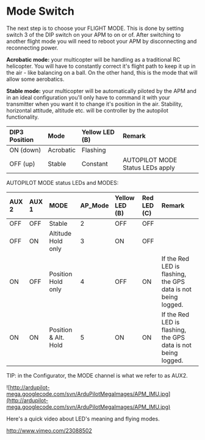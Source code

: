 # Mode Switch #

The next step is to choose your FLIGHT MODE.  This is done by setting switch 3 of the DIP switch on your APM to on or of.  After switching to another flight mode you will need to reboot your APM by  disconnecting and reconnecting power.

**Acrobatic mode:** your multicopter will be handling as a traditional RC  helicopter. You will have to constantly correct it's flight path to keep it  up in the air - like balancing on a ball. On the other hand, this is the mode  that will allow some aerobatics.

**Stable mode:** your multicopter will be automatically piloted by the APM and in  an ideal configuration you'll only have to command it with your transmitter  when you want it to change it's position in the air. Stability, horizontal  attitude, altitude etc. will be controller by the autopilot functionality.


| **DIP3 Position** | **Mode** | **Yellow LED (B)** | **Remark** |
|:------------------|:---------|:-------------------|:-----------|
| ON (down)     | Acrobatic | Flashing |  |
| OFF (up)  | Stable | Constant | AUTOPILOT MODE Status LEDs apply |

AUTOPILOT MODE status LEDs and MODES:

| **AUX 2** | **AUX 1** | **MODE** | **AP\_Mode** | **Yellow LED (B)** | **Red LED (C)** | **Remark** |
|:----------|:----------|:---------|:-------------|:-------------------|:----------------|:-----------|
| OFF | OFF | Stable | 2 | OFF | OFF |  |
| OFF | ON | Altitude Hold only | 3 | ON | OFF |  |
| ON | OFF | Position Hold only | 4 | OFF | ON | If the Red LED is flashing, the GPS data is not being logged. |
| ON | ON | Position & Alt. Hold | 5 | ON | ON | If the Red LED is flashing, the GPS data is not being logged. |

TIP: in the Configurator, the MODE channel is what we refer to as AUX2.

![http://ardupilot-mega.googlecode.com/svn/ArduPilotMegaImages/APM_IMU.jpg](http://ardupilot-mega.googlecode.com/svn/ArduPilotMegaImages/APM_IMU.jpg)

Here's a quick video about LED's meaning and flying modes.

http://www.vimeo.com/23088502
